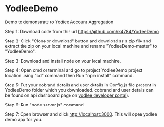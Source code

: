 # YodleeDemo
Demo to demonstrate  to Yodlee Account Aggregation

Step 1: Download code from this url https://github.com/rk4784/YodleeDemo

Step 2: Click "Clone or download" button and download as a zip file and extract the zip on your local machine and rename "YodleeDemo-master" to "YodleeDemo".

Step 3: Download and install node on your local machine.

Step 4: Open cmd or terminal and go to project YodleeDemo project location using "cd" command then Run "npm install" command.

Step 5: Put your cobrand details and user details in Config.js file present in YodleeDemo folder which you downloaded.(cobrand and user details can be found on api dashboard page on <a href="https://developer.yodlee.com/api-dashboard">yodlee developer portal</a>).

Step 6:  Run "node server.js" command.

Step 7: Open browser and  click <a href="http://localhost:3000" target="_blank">http://localhost:3000</a>. This will open yodlee demo app for you.
